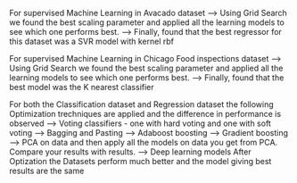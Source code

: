   For supervised Machine Learning in Avacado dataset
    --> Using Grid Search we found the best scaling parameter and applied all the learning models to see which one performs best.
    --> Finally, found that the best regressor for this dataset was a SVR model with kernel rbf

  For supervised Machine Learning in Chicago Food inspections dataset
    --> Using Grid Search we found the best scaling parameter and applied all the learning models to see which one performs best.
    --> Finally, found that the best model was the K nearest classifier

  For both the Classification dataset and Regression dataset the following Optimization trechniques are applied and the difference in performance is observed
    --> Voting classifiers - one with hard voting and one with soft voting
    --> Bagging and Pasting
    --> Adaboost boosting
    --> Gradient boosting
    --> PCA on data and then apply all the models on data you get from PCA. Compare your results with results. 
    --> Deep learning models 
 After Optization the Datasets perform much better and the model giving best results are the same
